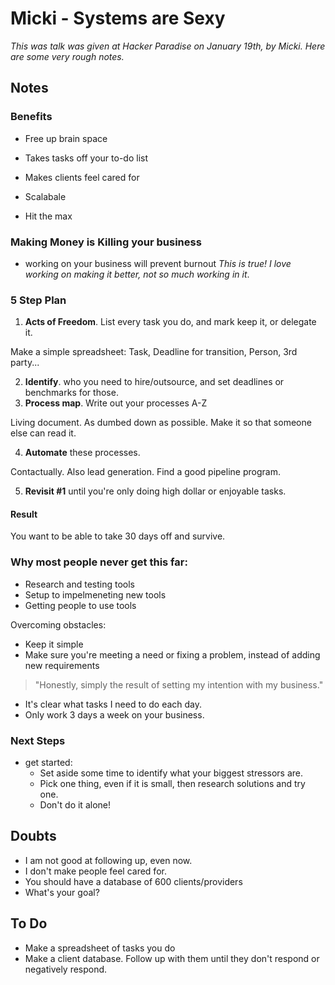 # Micki - Systems are Sexy

_This was talk was given at Hacker Paradise on January 19th, by Micki. Here are some very rough notes._

## Notes

### Benefits
- Free up brain space
- Takes tasks off your to-do list
- Makes clients feel cared for
- Scalabale

- Hit the max

### Making Money is Killing your business
- working on your business will prevent burnout _This is true! I love working on making it better, not so much working in it_.

### 5 Step Plan

1. **Acts of Freedom**. List every task you do, and mark keep it, or delegate it.

  Make a simple spreadsheet: Task, Deadline for transition, Person, 3rd party...

2. **Identify**. who you need to hire/outsource, and set deadlines or benchmarks for those.
3. **Process map**. Write out your processes A-Z

  Living document. As dumbed down as possible. Make it so that someone else can read it.

4. **Automate** these processes.

  Contactually. Also lead generation. Find a good pipeline program.

5. **Revisit #1** until you're only doing high dollar or enjoyable tasks.

#### Result

You want to be able to take 30 days off and survive.

### Why most people never get this far:

- Research and testing tools
- Setup to impelmeneting new tools
- Getting people to use tools

Overcoming obstacles:
- Keep it simple
- Make sure you're meeting a need or fixing a problem, instead of adding new requirements

> "Honestly, simply the result of setting my intention with my business."

- It's clear what tasks I need to do each day.
- Only work 3 days a week on your business.

### Next Steps

- get started:
  - Set aside some time to identify what your biggest stressors are. 
  - Pick one thing, even if it is small, then research solutions and try one.
  - Don't do it alone!


## Doubts
- I am not good at following up, even now.
- I don't make people feel cared for.
- You should have a database of 600 clients/providers
- What's your goal?

## To Do

- Make a spreadsheet of tasks you do
- Make a client database. Follow up with them until they don't respond or negatively respond.

